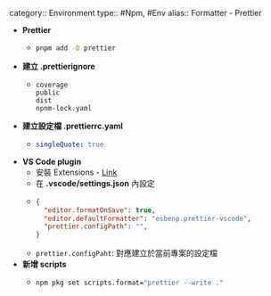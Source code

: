 category:: Environment
type:: #Npm, #Env
alias:: Formatter - Prettier

- **Prettier**
	- ```bash
	  pnpm add -D prettier
	  ```
- **建立 .prettierignore**
	- ```plain
	  coverage
	  public
	  dist
	  npnm-lock.yaml
	  ```
- **建立設定檔 .prettierrc.yaml**
	- ```yaml
	  singleQuote: true
	  ```
- **VS Code plugin**
	- 安裝 Extensions - [Link](https://marketplace.visualstudio.com/items?itemName=esbenp.prettier-vscode)
	- 在 **.vscode/settings.json** 內設定
	- ```json
	  {
	    "editor.formatOnSave": true,
	    "editor.defaultFormatter": "esbenp.prettier-vscode",
	    "prettier.configPath": "",
	  }
	  ```
	- `prettier.configPaht`: 對應建立於當前專案的設定檔
- **新增 scripts**
	- ```bash
	  npm pkg set scripts.format="prettier --write ."
	  ```